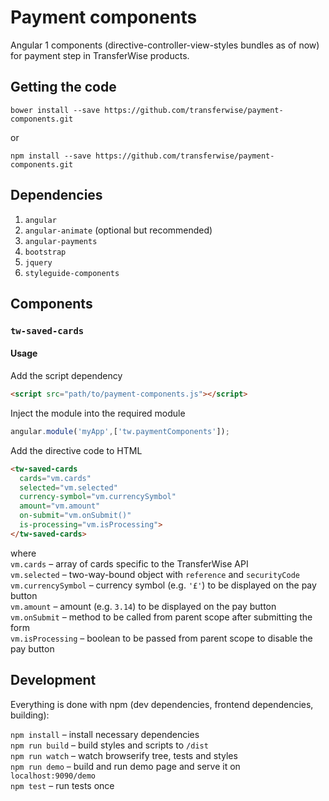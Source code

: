 # Payment components
Angular 1 components (directive-controller-view-styles bundles as of now) for payment step in TransferWise products.

## Getting the code

    bower install --save https://github.com/transferwise/payment-components.git
or

    npm install --save https://github.com/transferwise/payment-components.git

## Dependencies

1. `angular`
2. `angular-animate` (optional but recommended)
3. `angular-payments`
4. `bootstrap`
5. `jquery`
6. `styleguide-components`

## Components

### `tw-saved-cards`

#### Usage

Add the script dependency
```html
<script src="path/to/payment-components.js"></script>
```

Inject the module into the required module
```js
angular.module('myApp',['tw.paymentComponents']);
```

Add the directive code to HTML
```html
<tw-saved-cards
  cards="vm.cards"
  selected="vm.selected"
  currency-symbol="vm.currencySymbol"
  amount="vm.amount"
  on-submit="vm.onSubmit()"
  is-processing="vm.isProcessing">
</tw-saved-cards>
```
where  
`vm.cards` – array of cards specific to the TransferWise API  
`vm.selected` – two-way-bound object with `reference` and `securityCode`  
`vm.currencySymbol` – currency symbol (e.g. `'£'`) to be displayed on the pay button  
`vm.amount` – amount (e.g. `3.14`) to be displayed on the pay button  
`vm.onSubmit` – method to be called from parent scope after submitting the form  
`vm.isProcessing` – boolean to be passed from parent scope to disable the pay button  

## Development

Everything is done with npm (dev dependencies, frontend dependencies, building):

`npm install` – install necessary dependencies  
`npm run build` – build styles and scripts to `/dist`  
`npm run watch` – watch browserify tree, tests and styles  
`npm run demo` – build and run demo page and serve it on `localhost:9090/demo`  
`npm test` – run tests once
